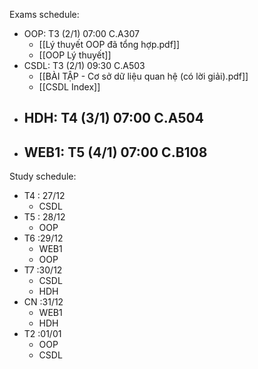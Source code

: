 Exams schedule: 
 - OOP: T3 (2/1) 07:00 C.A307
	 - [[Lý thuyết OOP đã tổng hợp.pdf]]
	 - [[OOP Lý thuyết]]
 - CSDL: T3 (2/1) 09:30 C.A503
	 - [[BÀI TẬP - Cơ sở dữ liệu quan hệ (có lời giải).pdf]]
	 - [[CSDL Index]]
 - HDH: T4 (3/1) 07:00 C.A504
	 - 
 - WEB1: T5 (4/1) 07:00 C.B108
	 - 
 Study schedule:
- T4 : 27/12
	- CSDL
- T5 : 28/12
	- OOP
- T6 :29/12
	- WEB1
	- OOP
- T7 :30/12
	- CSDL
	- HDH
- CN :31/12
	- WEB1
	- HDH
- T2 :01/01
	- OOP
	- CSDL